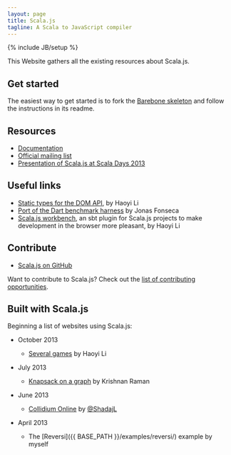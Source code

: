```yaml
---
layout: page
title: Scala.js
tagline: A Scala to JavaScript compiler
---
```

{% include JB/setup %}

This Website gathers all the existing resources about Scala.js.

## Get started

The easiest way to get started is to fork the
[Barebone skeleton](https://github.com/sjrd/scala-js-example-app)
and follow the instructions in its readme.

## Resources

*   [Documentation](./doc/)
*   [Official mailing list](https://groups.google.com/forum/?fromgroups#!forum/scala-js)
*   [Presentation of Scala.js at Scala Days 2013](http://www.parleys.com/play/51c380bfe4b0ed8770356866)

## Useful links

*   [Static types for the DOM API](https://github.com/lihaoyi/scala-js-dom),
    by Haoyi Li
*   [Port of the Dart benchmark harness](https://github.com/jonas/scalajs-benchmarks)
    by Jonas Fonseca
*   [Scala.js workbench](https://github.com/lihaoyi/scala-js-workbench),
    an sbt plugin for Scala.js projects to make development in the browser more
    pleasant, by Haoyi Li

## Contribute

*   [Scala.js on GitHub](https://github.com/lampepfl/scala-js)

Want to contribute to Scala.js? Check out the
[list of contributing opportunities](./contribute/).

## Built with Scala.js

Beginning a list of websites using Scala.js:

*   October 2013

    -   [Several games](http://lihaoyi.github.io/scala-js-games/)
        by Haoyi Li

*   July 2013

    -   [Knapsack on a graph](http://krishnanraman.github.io/scala-js/examples/helloworld/helloworld.html)
        by Krishnan Raman

*   June 2013

    -   [Collidium Online](http://collidium.shadaj.me/) by
        [@ShadajL](https://twitter.com/ShadajL)

*   April 2013

    -   The [Reversi]({{ BASE_PATH }}/examples/reversi/) example by myself
